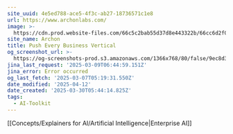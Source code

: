 ```yaml
---
site_uuid: 4e5ed788-ace5-4f3c-ab27-18736571c1e8
url: https://www.archonlabs.com/
image: >-
  https://cdn.prod.website-files.com/66c5c2bab55d37d8e443322b/66cc6d2f0f6b41b86ea33f83_archon-og.jpg
site_name: Archon
title: Push Every Business Vertical
og_screenshot_url: >-
  https://og-screenshots-prod.s3.amazonaws.com/1366x768/80/false/9ec8d380195400916f530ba2269235c0240eee261a78ea2e840ba942e89b7e26.jpeg
jina_last_request: '2025-03-09T06:44:59.151Z'
jina_error: Error occurred
og_last_fetch: '2025-03-07T05:19:31.550Z'
date_modified: '2025-04-12'
date_created: '2025-03-30T05:44:14.825Z'
tags:
  - AI-Toolkit
---
```





















[[Concepts/Explainers for AI/Artificial Intelligence|Enterprise AI]]
